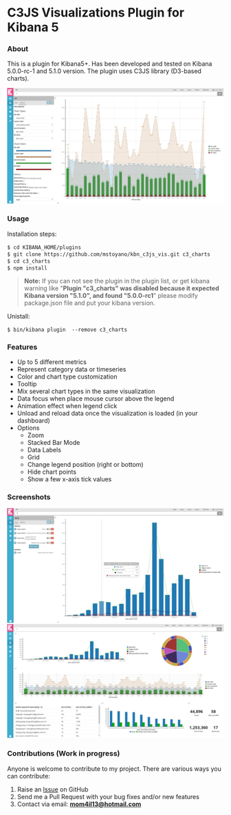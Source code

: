 # C3JS Visualizations Plugin for Kibana 5 

### About
This is a plugin for Kibana5+. Has been developed and tested on Kibana 5.0.0-rc-1 and 5.1.0 version. The plugin uses C3JS library (D3-based charts).

![Screenshot](images/img1.jpg)

### Usage
Installation steps:
```
$ cd KIBANA_HOME/plugins
$ git clone https://github.com/mstoyano/kbn_c3js_vis.git c3_charts
$ cd c3_charts
$ npm install
```
> **Note:** If you can not see the plugin in the plugin list, or get kibana warning like "**Plugin "c3_charts" was disabled because it expected Kibana version "5.1.0", and found "5.0.0-rc1**" please modify package.json file and put your kibana version.

Unistall:
```
$ bin/kibana plugin  --remove c3_charts
```

### Features
* Up to 5 different metrics
* Represent category data or timeseries
* Color and chart type customization
* Tooltip
* Mix several chart types in the same visualization
* Data focus when place mouse cursor above the legend
* Animation effect when legend click
* Unload and reload data once the visualization is loaded (in your dashboard)
* Options
  * Zoom
  * Stacked Bar Mode
  * Data Labels
  * Grid
  * Change legend position (right or bottom)
  * Hide chart points
  * Show a few x-axis tick values 

### Screenshots
![Screenshot](images/img2.jpg)
![Screenshot](images/img3.jpg)

### Contributions (Work in progress)
Anyone is welcome to contribute to my project. There are various ways you can contribute:

1. Raise an [Issue](https://github.com/mstoyano/kbn_c3js_vis/issues) on GitHub
2. Send me a Pull Request with your bug fixes and/or new features
3. Contact via email: **mom4il13@hotmail.com**
